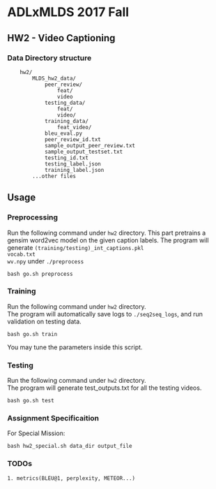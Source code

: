# ADLxMLDS 2017 Fall
## HW2 - Video Captioning


### Data Directory structure
```
    hw2/
        MLDS_hw2_data/
            peer_review/
                feat/
                video
            testing_data/
                feat/
                video/
            training_data/
                feat_video/
            bleu_eval.py
            peer_review_id.txt
            sample_output_peer_review.txt
            sample_output_testset.txt
            testing_id.txt
            testing_label.json
            training_label.json
        ...other files
```
## Usage
### Preprocessing
Run the following command under `hw2` directory.
This part pretrains a gensim word2vec model on the given caption labels.
The program will generate
`(training/testing)_int_captions.pkl`  
`vocab.txt`  
`wv.npy` under `./preprocess`

```
bash go.sh preprocess
```
### Training
Run the following command under `hw2` directory.  
The program will automatically save logs to `./seq2seq_logs`, and run validation on testing data.
```
bash go.sh train 
```
You may tune the parameters inside this script.
### Testing
Run the following command under `hw2` directory.  
The program will generate test_outputs.txt for all the testing videos.
```
bash go.sh test
```
### Assignment Specificaition
For Special Mission:
```
bash hw2_special.sh data_dir output_file
```
### TODOs
    1. metrics(BLEU@1, perplexity, METEOR...)

 

